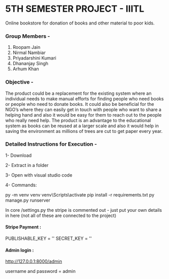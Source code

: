 # 5TH SEMESTER PROJECT - IIITL

Online bookstore for donation of books and other material to poor kids. 

### Group Members - 

1. Roopam Jain
2. Nirmal Nambiar
3. Priyadarshini Kumari
4. Dhananjay Singh
5. Arhum Khan


### Objective -

The product could be a replacement for the existing system where an individual needs to make manual efforts for finding people who need books or people who need to donate books. It could also be beneficial for the NGO’s where they can easily get in touch with people who want to share a helping hand and also it would be easy for them to reach out to the people who really need help. The product is an advantage to the educational system as books can be reused at a larger scale and also it would help in saving the environment as millions of trees are cut to get paper every year.

### Detailed Instructions for Execution - 

1- Download

2- Extract in a folder

3- Open with visual studio code

4- Commands:

   py -m venv venv
   venv\Scripts\activate
   pip install -r requirements.txt
   py manage.py runserver

In core /settings.py the stripe is commented out - just put your own details in here (not all of these are connected to the project)

#### Stripe Payment :

PUBLISHABLE_KEY = '' SECRET_KEY = ''

#### Admin login : 

http://127.0.0.1:8000/admin

username and password = admin


